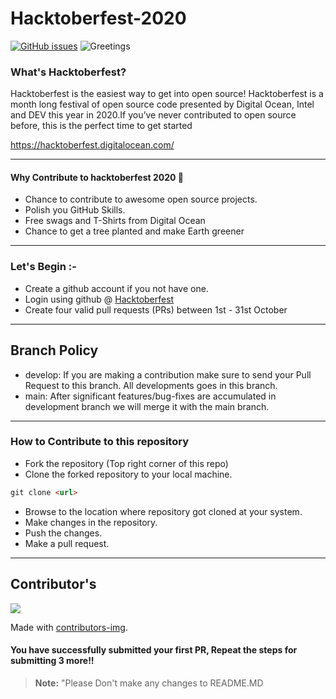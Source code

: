 # Hacktoberfest-2020
<a href="https://github.com/StudentCode-in/Hacktoberfest2020/issues"><img alt="GitHub issues" src="https://img.shields.io/github/issues/StudentCode-in/hacktoberfest2020?label=Issues&style=flat-square"/></a>
![Greetings](https://github.com/StudentCode-in/Hacktoberfest2020/workflows/Greetings/badge.svg)
### What's Hacktoberfest?
<p>Hacktoberfest is the easiest way to get into open source! Hacktoberfest is a month long festival of open source code presented by Digital Ocean, Intel and DEV this year in 2020.If you’ve never contributed to open source before, this is the perfect time to get started 

https://hacktoberfest.digitalocean.com/</p>

-----
#### Why Contribute to hacktoberfest 2020 🙌

- Chance to contribute to awesome open source projects.
- Polish you GitHub Skills.
- Free swags and T-Shirts from Digital Ocean
- Chance to get a tree planted and make Earth greener

-----
### Let's Begin :- 

* Create a github account if you not have one.
* Login using github @ [Hacktoberfest](https://hacktoberfest.digitalocean.com/)
* Create four valid pull requests (PRs) between 1st - 31st October

-----
## Branch Policy

- develop: If you are making a contribution make sure to send your Pull Request to this branch. All developments goes in this branch.
- main: After significant features/bug-fixes are accumulated in development branch we will merge it with the main branch.

-----
### How to Contribute to this repository

* Fork the repository (Top right corner of this repo)
* Clone the forked repository to your local machine.
```markdown
git clone <url>
```
* Browse to the location where repository got cloned at your system.
* Make changes in the repository.
* Push the changes.
* Make a pull request.

-----
## Contributor's

<a href="https://github.com/StudentCode-in/Hacktoberfest2020/graphs/contributors">
  <img src="https://contributors-img.web.app/image?repo=StudentCode-in/Hacktoberfest2020" />
</a>

Made with [contributors-img](https://contributors-img.web.app).

#### You have successfully submitted your first PR, Repeat the steps for submitting 3 more!!
> **Note:** "Please Don't make any changes to README.MD

   

